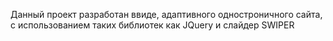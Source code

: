 Данный проект разработан ввиде, адаптивного одностроничного сайта, с использованием таких библиотек как  JQuery и слайдер SWIPER 
